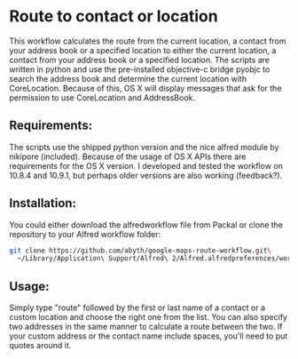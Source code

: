 # Route to contact or location
This workflow calculates the route from the current location, a contact from your address book or a specified location to either the current location, a contact from your address book or a specified location. The scripts are written in python and use the pre-installed objective-c bridge pyobjc to search the address book and determine the current location with CoreLocation. Because of this, OS X will display messages that ask for the permission to use CoreLocation and AddressBook.
 
## Requirements:
The scripts use the shipped python version and the nice alfred module by nikipore (included). Because of the usage of OS X APIs there are requirements for the OS X version. I developed and tested the workflow on 10.8.4 and 10.9.1, but perhaps older versions are also working (feedback?).
 
## Installation:
You could either download the alfredworkflow file from Packal or clone the repository to your Alfred workflow folder:

```bash
git clone https://github.com/abyth/google-maps-route-workflow.git\
  ~/Library/Application\ Support/Alfred\ 2/Alfred.alfredpreferences/workflows/
```

## Usage:
Simply type "route" followed by the first or last name of a contact or a custom location and choose the right one from the list. You can also specify two addresses in the same manner to calculate a route between the two. If your custom address or the contact name include spaces, you'll need to put quotes around it.
